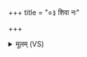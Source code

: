 +++
title = "०३ शिवा नः"

+++
<details><summary>मूलम् (VS)</summary>

शि॒वा नः॒ शंत॑मा भव सुमृडी॒का स॑रस्वति। मा ते॑ युयोम सं॒दृशः॑ ॥
</details>